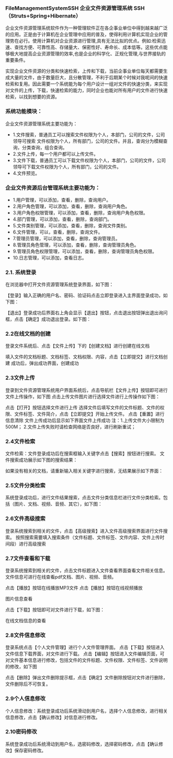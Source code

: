 ### FileManagementSystemSSH 企业文件资源管理系统 SSH（Struts+Spring+Hibernate）
企业文件资源管理系统软件作为一种管理软件正在各企事业单位中得到越来越广泛的应用。正是由于计算机在企业管理中应用的普及，使得利用计算机实现企业的管理势在必行。使用计算机对企业资源进行管理,具有无法比拟的优点。例如:检索迅速、查找方便、可靠性高、存储量大、保密性好、寿命长、成本低等。这些优点能够极大地提高企业资源管理的效率,也是企业的科学化、正规化管理,与世界接轨的重要条件。

实现企业文件资源的分类和快速检索，上传和下载，当前企事业单位每天都需要生成大量的文件，由于数量巨大，且分散管理，不利于后期某个时候对我呢间的快速检索和复用。因此需要一个系统能为每个用户设计一组对文件的快速分类，来实现对文件的上传，下载，快速检索的能力，同时企业也能对所有用户的文件进行快速检索，以找到想要的资源。

### 系统功能模块：
企业文件资源管理系统主要功能为：
* 1.文件搜索，普通员工可以搜索文件权限为个人，本部门，公司的文件，公司领导可搜索 文件权限为个人，所有部门，公司的文件。并且，查询分为模糊查询，分类查询，组合查询。
* 2.文件上传，每一个用户都可以上传文件。 
* 3.文件下载，普通员工可以下载文件权限为个人，本部门，公司的文件，公司领导可下载文件权限为个人，所有部门，公司的文件。
* 4.文件预览。

### 企业文件资源后台管理系统主要功能为：
* 1.用户管理，可以添加，查看，删除，查询用户。
* 2.用户角色管理，可以添加，查看，删除，查询用户角色。
* 3.用户角色权限管理，可以添加，查看，删除，查询用户角色权限。
* 4.部门管理，可以添加，查看，删除，查询部门。
* 5.文件类别管理，可以添加，查看，删除，查询文件类别。
* 6.文件管理，可以，查看，删除，查询文件。
* 7.管理员管理，可以添加，查看，删除，查询管理员。
* 8.管理员角色管理，可以添加，查看，删除，查询管理员角色。
* 9.管理员角色权限管理，可以添加，查看，删除，查询管理员角色权限。
* 10.日志管理，可以添加，查看日志。

### 2.1.  系统登录
在浏览器中打开文件资源管理系统登录界面，如下图：

【登录】输入正确的用户名、密码、验证码点击立即登录进入主界面登录成功，如下图：

【退出】登录成功后界面右上角会显示【退出】按钮，点击退出按钮弹出退出询问框，点击【确定】成功退出登录。如下图：

###  2.2在线文档的创建
登录文件系统后、点击【文件上传】下的【创建文档】进行创建在线文档

填入文件的文档标题、文档标签、文档权限、内容，点击【立即提交】进行文档创建
成功后，弹出成功界面，创建成功

### 2.3文件上传
登录到文件资源管理系统用户界面系统后，点击导航栏【文件上传】按钮即可进行文件上传操作，如下图
点击上传文件图片进行选择文件进行上传操作如下图：


点击【打开】按钮选择文件进行上传
选择文件后填写文件的文件标题、文件的权限、文件标签、文件简介，点击【立即提交】开始上传文件。
点击【重置】进行信息清除
文件上传成功后显示如下界面文件上传成功
注：1.上传文件大小限制为500M；
2.文件上传失败时请检查网络是否良好，进行刷新重试；
### 2.4文件检索
文件检索：文件登录成功后在搜索框输入关键字点击【搜索】按钮进行搜索。
文件搜索成功展示如下图的搜索结果：

如果没有相关的文档，请重新输入相关关键字进行搜索，无结果展示如下界面：

### 2.5文件分类检索
系统登录成功后，进行文件结果搜索，点击文件分类信息栏进行文件分类检索。包括（图片、文档、视频、音频、其它），如下图：

### 2.6文件高级搜索
登录系统搜索到相关的文件，点击【高级搜索】进入文件高级搜索界面进行文件搜索。
按照搜索需要填入搜索条件（文件标题、文件标签、文件内容、文件上传时间段）进行高级搜索

### 2.7文件查看和下载
登录系统搜索到相关的文件，点击文件标题进入文件查看界面查看文件相关信息。文件信息可进行在线查看pdf文档、图片、视频、音频。

点击【播放】按钮在线播放MP3文件
点击【播放】按钮在线视频播放

图片信息查看

点击【下载】按钮即可对文件进行下载，如下图：

在线文档信息的查看

### 2.8文件信息修改
登录系统点击【个人文件管理】进行个人文件管理界面。
点击【下载】按钮进入文件信息下载界面，对文件进行下载。
点击【编辑】按钮进入文件编辑页面，可对文件基本信息进行修改，包括文件的文件标题、文件权限、文件标签、文件说明的修改，如下图


点击【删除】弹出文件删除提示框，点击【确定】文件删除按钮对文件进行删除，文件删除后不可恢复。

### 2.9个人信息修改
个人信息修改：系统登录成功后系统滑动到用户名，选择个人信息修改，进行相关信息修改，点击【确认修改】对信息进行修改。

### 2.10密码修改
系统登录成功后系统滑动到用户名，选密码修改，选择密码修改，点击【确认修改】保存密码修改。
